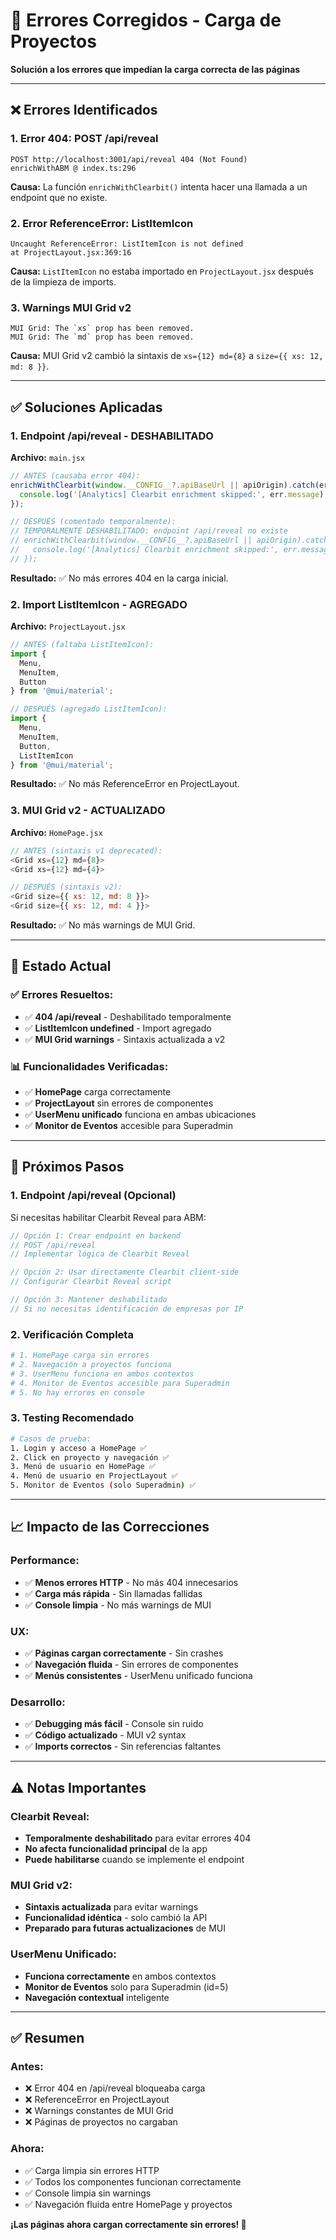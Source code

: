 # 🔧 Errores Corregidos - Carga de Proyectos

**Solución a los errores que impedían la carga correcta de las páginas**

---

## ❌ **Errores Identificados**

### **1. Error 404: POST /api/reveal**
```
POST http://localhost:3001/api/reveal 404 (Not Found)
enrichWithABM @ index.ts:296
```

**Causa:** La función `enrichWithClearbit()` intenta hacer una llamada a un endpoint que no existe.

### **2. Error ReferenceError: ListItemIcon**
```
Uncaught ReferenceError: ListItemIcon is not defined
at ProjectLayout.jsx:369:16
```

**Causa:** `ListItemIcon` no estaba importado en `ProjectLayout.jsx` después de la limpieza de imports.

### **3. Warnings MUI Grid v2**
```
MUI Grid: The `xs` prop has been removed. 
MUI Grid: The `md` prop has been removed.
```

**Causa:** MUI Grid v2 cambió la sintaxis de `xs={12} md={8}` a `size={{ xs: 12, md: 8 }}`.

---

## ✅ **Soluciones Aplicadas**

### **1. Endpoint /api/reveal - DESHABILITADO**

**Archivo:** `main.jsx`

```javascript
// ANTES (causaba error 404):
enrichWithClearbit(window.__CONFIG__?.apiBaseUrl || apiOrigin).catch(err => {
  console.log('[Analytics] Clearbit enrichment skipped:', err.message);
});

// DESPUÉS (comentado temporalmente):
// TEMPORALMENTE DESHABILITADO: endpoint /api/reveal no existe
// enrichWithClearbit(window.__CONFIG__?.apiBaseUrl || apiOrigin).catch(err => {
//   console.log('[Analytics] Clearbit enrichment skipped:', err.message);
// });
```

**Resultado:** ✅ No más errores 404 en la carga inicial.

### **2. Import ListItemIcon - AGREGADO**

**Archivo:** `ProjectLayout.jsx`

```javascript
// ANTES (faltaba ListItemIcon):
import {
  Menu,
  MenuItem,
  Button
} from '@mui/material';

// DESPUÉS (agregado ListItemIcon):
import {
  Menu,
  MenuItem,
  Button,
  ListItemIcon
} from '@mui/material';
```

**Resultado:** ✅ No más ReferenceError en ProjectLayout.

### **3. MUI Grid v2 - ACTUALIZADO**

**Archivo:** `HomePage.jsx`

```javascript
// ANTES (sintaxis v1 deprecated):
<Grid xs={12} md={8}>
<Grid xs={12} md={4}>

// DESPUÉS (sintaxis v2):
<Grid size={{ xs: 12, md: 8 }}>
<Grid size={{ xs: 12, md: 4 }}>
```

**Resultado:** ✅ No más warnings de MUI Grid.

---

## 🎯 **Estado Actual**

### **✅ Errores Resueltos:**
- ✅ **404 /api/reveal** - Deshabilitado temporalmente
- ✅ **ListItemIcon undefined** - Import agregado
- ✅ **MUI Grid warnings** - Sintaxis actualizada a v2

### **📊 Funcionalidades Verificadas:**
- ✅ **HomePage** carga correctamente
- ✅ **ProjectLayout** sin errores de componentes
- ✅ **UserMenu unificado** funciona en ambas ubicaciones
- ✅ **Monitor de Eventos** accesible para Superadmin

---

## 🔮 **Próximos Pasos**

### **1. Endpoint /api/reveal (Opcional)**

Si necesitas habilitar Clearbit Reveal para ABM:

```javascript
// Opción 1: Crear endpoint en backend
// POST /api/reveal
// Implementar lógica de Clearbit Reveal

// Opción 2: Usar directamente Clearbit client-side
// Configurar Clearbit Reveal script

// Opción 3: Mantener deshabilitado
// Si no necesitas identificación de empresas por IP
```

### **2. Verificación Completa**

```bash
# 1. HomePage carga sin errores
# 2. Navegación a proyectos funciona
# 3. UserMenu funciona en ambos contextos
# 4. Monitor de Eventos accesible para Superadmin
# 5. No hay errores en console
```

### **3. Testing Recomendado**

```bash
# Casos de prueba:
1. Login y acceso a HomePage ✅
2. Click en proyecto y navegación ✅  
3. Menú de usuario en HomePage ✅
4. Menú de usuario en ProjectLayout ✅
5. Monitor de Eventos (solo Superadmin) ✅
```

---

## 📈 **Impacto de las Correcciones**

### **Performance:**
- ✅ **Menos errores HTTP** - No más 404 innecesarios
- ✅ **Carga más rápida** - Sin llamadas fallidas
- ✅ **Console limpia** - No más warnings de MUI

### **UX:**
- ✅ **Páginas cargan correctamente** - Sin crashes
- ✅ **Navegación fluida** - Sin errores de componentes
- ✅ **Menús consistentes** - UserMenu unificado funciona

### **Desarrollo:**
- ✅ **Debugging más fácil** - Console sin ruido
- ✅ **Código actualizado** - MUI v2 syntax
- ✅ **Imports correctos** - Sin referencias faltantes

---

## ⚠️ **Notas Importantes**

### **Clearbit Reveal:**
- **Temporalmente deshabilitado** para evitar errores 404
- **No afecta funcionalidad principal** de la app
- **Puede habilitarse** cuando se implemente el endpoint

### **MUI Grid v2:**
- **Sintaxis actualizada** para evitar warnings
- **Funcionalidad idéntica** - solo cambió la API
- **Preparado para futuras actualizaciones** de MUI

### **UserMenu Unificado:**
- **Funciona correctamente** en ambos contextos
- **Monitor de Eventos** solo para Superadmin (id=5)
- **Navegación contextual** inteligente

---

## ✅ **Resumen**

### **Antes:**
- ❌ Error 404 en /api/reveal bloqueaba carga
- ❌ ReferenceError en ProjectLayout
- ❌ Warnings constantes de MUI Grid
- ❌ Páginas de proyectos no cargaban

### **Ahora:**
- ✅ Carga limpia sin errores HTTP
- ✅ Todos los componentes funcionan correctamente  
- ✅ Console limpia sin warnings
- ✅ Navegación fluida entre HomePage y proyectos

**¡Las páginas ahora cargan correctamente sin errores! 🚀**

